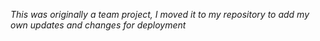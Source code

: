 _This was originally a team project, I moved it to my repository to add my own updates and changes for deployment_